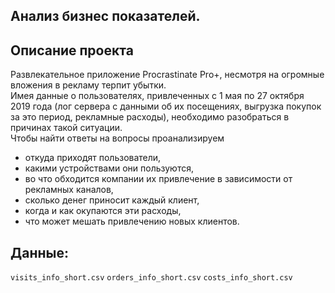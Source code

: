 ## Анализ бизнес показателей.  
  
## Описание проекта

Развлекательное приложение Procrastinate Pro+, несмотря на огромные вложения в рекламу терпит убытки.    
Имея данные о пользователях, привлеченных с 1 мая по 27 октября 2019 года (лог сервера с данными об их посещениях, выгрузка покупок за это период, рекламные расходы), необходимо разобраться в причинах такой ситуации.    
Чтобы найти ответы на вопросы проанализируем   
* откуда приходят пользователи,   
* какими устройствами они пользуются,   
* во что обходится компании их привлечение в зависимости от рекламных каналов,   
* сколько денег приносит каждый клиент,   
* когда и как окупаются эти расходы,   
* что может мешать привлечению новых клиентов.

## Данные:
`visits_info_short.csv`
`orders_info_short.csv`
`costs_info_short.csv`
